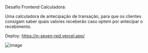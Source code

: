 Desafio Frontend Calculadora:

Uma calculadora de antecipação de transação, para que os clientes consigam saber quais valores receberão caso optem por antecipar o recebimento.

Deploy: https://n-seven-red.vercel.app/

![image](https://user-images.githubusercontent.com/98536103/213819828-15570c87-f9db-4921-9c24-49c2ae8f8335.png)
